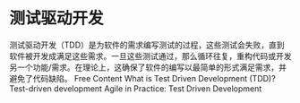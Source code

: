 # 测试驱动开发


测试驱动开发（TDD）是为软件的需求编写测试的过程，这些测试会失败，直到软件被开发成满足这些需求。一旦这些测试通过，那么循环往复，重构代码或开发另一个功能/需求。在理论上，这确保了软件的编写以最简单的形式满足需求，并避免了代码缺陷。
<ResourceGroupTitle>Free Content</ResourceGroupTitle>
<BadgeLink colorScheme='yellow' badgeText='Read' href='https://www.guru99.com/test-driven-development.html'>What is Test Driven Development (TDD)?</BadgeLink>
<BadgeLink colorScheme='yellow' badgeText='Read' href='https://www.ibm.com/garage/method/practices/code/practice_test_driven_development/'>Test-driven development</BadgeLink>
<BadgeLink badgeText='Watch' href='https://youtu.be/uGaNkTahrIw'>Agile in Practice: Test Driven Development</BadgeLink>
